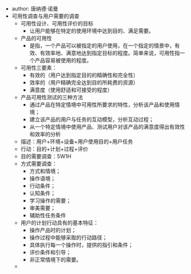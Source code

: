 - author: 唐纳德·诺曼
- 可用性调查与用户需要的调查
	- 可用性设计、可用性评价的目标
		- 让用户能够在特定的使用环境中达到目的、满足需要。
	- 产品的可用性
		- 是指，一个产品可以被指定的用户使用，在一个指定的情景中，有效、有效率地、满意地达到指定目标的程度。简单来说，可用性指一个产品容易被使用的程度。
	- 可用性三要素：
		- 有效的（用户达到指定目的的精确性和完全性）
		- 效率的（用户精确完全达到目的所耗费的资源）
		- 满意度（使用舒适和可接受的程度）
	- 产品可用性测试的三种方法
		- 通过产品在特定情境中可用性所要求的特性，分析该产品和使用情境；
		- 建立该产品的用户与任务的互动模型，分析互动过程；
		- 从一个特定情境中使用产品、测试用户对该产品的满意度得出有效性和效率的分析
	- 描述：用户+环境+设备+用户使用目的+用户任务
	- 行动：目的+计划+过程+评价
	- 目的需要调查：5W1H
	- 方式需要调查：
		- 方式和情境；
		- 操作语境；
		- 行动条件；
		- 认知条件；
		- 学习操作的需要；
		- 审美需要；
		- 辅助性任务条件
	- 用户的计划行动具有的基本特征：
		- 操作产品时的计划；
		- 操作过程中能够采取的行动路径；
		- 具体执行每一个操作时，提供的指引和条件；
		- 评价条件和引导；
		- 非正常情境下的需要。
	-